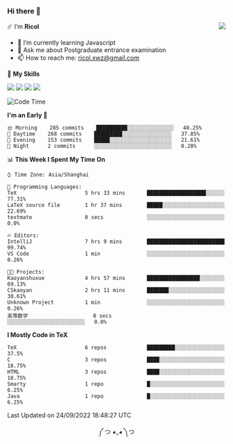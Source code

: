 ### Hi there 👋

<a href="#">
  <img align="right" src="https://github-readme-stats.vercel.app/api?username=Ricolxwz&count_private=true&show_icons=true&theme=prussian" />
</a>

☄️ I‘m **Ricol**

- 🌱 I’m currently learning Javascript
- 💬 Ask me about Postgraduate entrance examination
- 📫 How to reach me: ricol.xwz@gmail.com

🌟 **My Skills**

![](https://img.shields.io/badge/-Git-000000?style=flat-square&logo=git&logoColor=fff)
![](https://img.shields.io/badge/-C-3e74a2?style=flat-square&logo=C&logoColor=fff)
![](https://img.shields.io/badge/-Python-4fc08d?style=flat-square&logo=python&logoColor=fff)
![](https://img.shields.io/badge/-java-ffa500?style=flat-square&logo=java&logoColor=fff)

<!--START_SECTION:waka-->
![Code Time](http://img.shields.io/badge/Code%20Time-325%20hrs%205%20mins-blue)

**I'm an Early 🐤** 

```text
🌞 Morning    285 commits    ██████████░░░░░░░░░░░░░░░   40.25% 
🌆 Daytime    268 commits    █████████░░░░░░░░░░░░░░░░   37.85% 
🌃 Evening    153 commits    █████░░░░░░░░░░░░░░░░░░░░   21.61% 
🌙 Night      2 commits      ░░░░░░░░░░░░░░░░░░░░░░░░░   0.28%

```


📊 **This Week I Spent My Time On** 

```text
⌚︎ Time Zone: Asia/Shanghai

💬 Programming Languages: 
TeX                      5 hrs 33 mins       ███████████████████░░░░░░   77.31% 
LaTeX source file        1 hr 37 mins        █████░░░░░░░░░░░░░░░░░░░░   22.69% 
textmate                 0 secs              ░░░░░░░░░░░░░░░░░░░░░░░░░   0.0%

🔥 Editors: 
IntelliJ                 7 hrs 9 mins        █████████████████████████   99.74% 
VS Code                  1 min               ░░░░░░░░░░░░░░░░░░░░░░░░░   0.26%

🐱‍💻 Projects: 
Kaoyanshuxue             4 hrs 57 mins       █████████████████░░░░░░░░   69.13% 
CSkaoyan                 2 hrs 11 mins       ███████░░░░░░░░░░░░░░░░░░   30.61% 
Unknown Project          1 min               ░░░░░░░░░░░░░░░░░░░░░░░░░   0.26% 
高等数学                     0 secs              ░░░░░░░░░░░░░░░░░░░░░░░░░   0.0%

```

**I Mostly Code in TeX** 

```text
TeX                      6 repos             █████████░░░░░░░░░░░░░░░░   37.5% 
C                        3 repos             ████░░░░░░░░░░░░░░░░░░░░░   18.75% 
HTML                     3 repos             ████░░░░░░░░░░░░░░░░░░░░░   18.75% 
Smarty                   1 repo              █░░░░░░░░░░░░░░░░░░░░░░░░   6.25% 
Java                     1 repo              █░░░░░░░░░░░░░░░░░░░░░░░░   6.25%

```



 Last Updated on 24/09/2022 18:48:27 UTC
<!--END_SECTION:waka-->

<div align="center">
༼ つ ◕_◕ ༽つ
</div>
